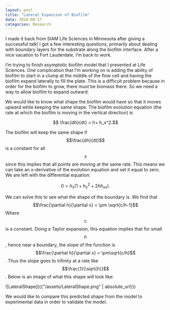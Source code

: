 ```yaml
---
layout: post
title: "Lateral Expansion of Biofilm"
date: 2018-08-17
categories: Research
---
```


I made it back from SIAM Life Sciences in Minnesota after giving a successful talk! I got a few interesting questions, primarily about dealing with boundary layers for the substrate along the biofilm interface. After a nice vacation to Fort Lauderdale, I’m back to work.

I’m trying to finish asymptotic biofilm model that I presented at Life Sciences. One complication that I’m working on is adding the ability of biofilm to start in a clump at the middle of the flow cell and having the biofilm expand laterally to fill the plate. This is a difficult problem because in order for the biofilm to grow, there must be biomass there. So we need a way to allow biofilm to expand outward. 

We would like to know what shape the biofilm would have so that it moves upward while keeping the same shape. The biofilm evolution equation (the rate at which the biofilm is moving in the vertical direction) is

$$ \frac{dh}{dt} = h+ h_x^2.$$

The biofilm will keep the same shape if $$\frac{dh}{dt}$$ is a constant for all $$x$$ since this implies that all points are moving at the same rate. This means we can take an x-derivative of the evolution equation and set it equal to zero. We are left with the differential equation:

$$0 = h_x(1+h_x^2+2hh_{xx}).$$

We can solve this to see what the shape of the boundary is. We find that
$$\frac{\partial h}{\partial x} = \pm \sqrt{c/h-1}$$
Where $$c$$ is a constant. Doing a Taylor expansion, this equation implies that for small $$h$$, hence near a boundary, the slope of the function is $$\frac{\partial h}{\partial x} = \pm\sqrt{c/h}$$. Thus the slope goes to infinity at a rate like $$\frac{1}{\sqrt{h}}$$. Below is an image of what this shape will look like:

![LateralShape]({{"/assets/LateralShape.png" | absolute_url}})

We would like to compare this predicted shape from the model to experimental data in order to validate the model.